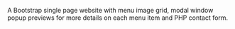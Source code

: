 A Bootstrap single page website with menu image grid, modal window popup previews for more details on each menu item and PHP contact form.